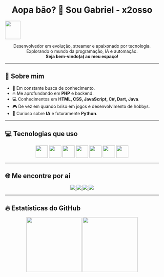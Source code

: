 
<h1 align="center">Aopa bão? 👋 Sou Gabriel - x2osso</h1>
<img style="text-align:center" src="https://github.githubassets.com/assets/mona-loading-default-c3c7aad1282f.gif" width="50px" height="60px">
<p align="center">
  Desenvolvedor em evolução, streamer e apaixonado por tecnologia.<br>
  Explorando o mundo da programação, IA e automação.<br>
  <b>Seja bem-vindo(a) ao meu espaço!</b>
</p>

---

## 🚀 Sobre mim
- 🧠 Em constante busca de conhecimento.
- 🔥 Me aprofundando em **PHP** e backend.
- 💻 Conhecimentos em **HTML, CSS, JavaScript, C#, Dart, Java**.
- 🎮 De vez em quando briso em jogos e desenvolvimento de hobbys.
- 🤖 Curioso sobre **IA** e futuramente **Python**.

---

## 💻 Tecnologias que uso
<p align="center">
  <img src="https://cdn.jsdelivr.net/gh/devicons/devicon/icons/php/php-original.svg" width="40px"/>
  <img src="https://cdn.jsdelivr.net/gh/devicons/devicon/icons/html5/html5-original.svg" width="40px"/>
  <img src="https://cdn.jsdelivr.net/gh/devicons/devicon/icons/css3/css3-original.svg" width="40px"/>
  <img src="https://cdn.jsdelivr.net/gh/devicons/devicon/icons/javascript/javascript-original.svg" width="40px"/>
  <img src="https://cdn.jsdelivr.net/gh/devicons/devicon/icons/java/java-original.svg" width="40px"/>
  <img src="https://cdn.jsdelivr.net/gh/devicons/devicon/icons/csharp/csharp-original.svg" width="40px"/>
  <img src="https://cdn.jsdelivr.net/gh/devicons/devicon/icons/dart/dart-original.svg" width="40px"/>
</p>

---

## 🌐 Me encontre por aí
<p align="center">
  <a href="http://x2osso.com.br" target="_blank">
    <img src="https://img.shields.io/badge/Website-111111?style=for-the-badge&logo=google-chrome&logoColor=white"/>
  </a>
  <a href="https://www.twitch.tv/x2osso" target="_blank">
    <img src="https://img.shields.io/badge/Twitch-9146FF?style=for-the-badge&logo=twitch&logoColor=white"/>
  </a>
  <a href="https://www.youtube.com/@x2osso" target="_blank">
    <img src="https://img.shields.io/badge/YouTube-FF0000?style=for-the-badge&logo=youtube&logoColor=white"/>
  </a>
  <a href="https://www.instagram.com/x2osso/" target="_blank">
    <img src="https://img.shields.io/badge/Instagram-E4405F?style=for-the-badge&logo=instagram&logoColor=white"/>
  </a>
</p>

---

## 🔥 Estatísticas do GitHub
<p align="center">
  <img height="180em" src="https://github-readme-stats.vercel.app/api?username=x2osso&show_icons=true&theme=tokyonight&count_private=true"/>
  <img height="180em" src="https://github-readme-stats.vercel.app/api/top-langs/?username=x2osso&layout=compact&theme=tokyonight"/>
</p>

